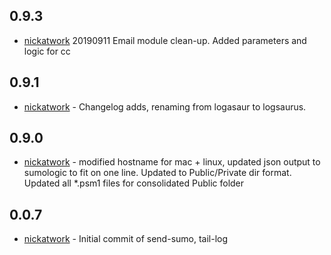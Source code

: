 ## 0.9.3
- <span style="color:blue">[nickatwork](https://github.com/nickatwork)</span> 20190911 Email module clean-up. Added parameters and logic for cc

## 0.9.1
- <span style="color:blue">[nickatwork](https://github.com/nickatwork)</span> - Changelog adds, renaming from logasaur to logsaurus.

## 0.9.0
- <span style="color:blue">[nickatwork](https://github.com/nickatwork)</span> - modified hostname for mac + linux, updated json output to sumologic to fit on one line. Updated to Public/Private dir format. Updated all *.psm1 files for consolidated Public folder

## 0.0.7
- <span style="color:blue">[nickatwork](https://github.com/nickatwork)</span>  - Initial commit of send-sumo, tail-log